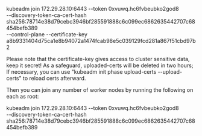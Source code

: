 kubeadm join 172.29.28.10:6443 --token 0xvuwq.hc6fvbeubko2god8 \
	--discovery-token-ca-cert-hash sha256:78714e38d79cebc3946bf285591888c6c099ec6862635442707c68454befb389 \
	--control-plane --certificate-key a8b9331404d75ca1e8b94072a1474fcab98e5c039129fcd281a867f51cbd97b2

Please note that the certificate-key gives access to cluster sensitive data, keep it secret!
As a safeguard, uploaded-certs will be deleted in two hours; If necessary, you can use
"kubeadm init phase upload-certs --upload-certs" to reload certs afterward.

Then you can join any number of worker nodes by running the following on each as root:

kubeadm join 172.29.28.10:6443 --token 0xvuwq.hc6fvbeubko2god8 \
	--discovery-token-ca-cert-hash sha256:78714e38d79cebc3946bf285591888c6c099ec6862635442707c68454befb389 

